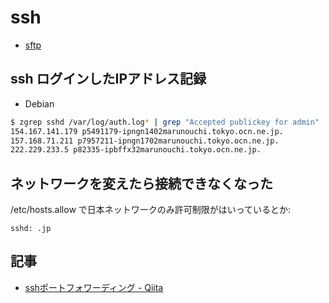 # ssh

- [sftp](sftp.md)

## ssh ログインしたIPアドレス記録

- Debian

~~~bash
$ zgrep sshd /var/log/auth.log* | grep "Accepted publickey for admin" | sed -re 's/.*from ([^: ]+).*/\1/' | sort -u | while read ip;do echo $ip `dig +short -x $ip`;done
154.167.141.179 p5491179-ipngn1402marunouchi.tokyo.ocn.ne.jp.
157.168.71.211 p7957211-ipngn1702marunouchi.tokyo.ocn.ne.jp.
222.229.233.5 p82335-ipbffx32marunouchi.tokyo.ocn.ne.jp.
~~~


## ネットワークを変えたら接続できなくなった

/etc/hosts.allow で日本ネットワークのみ許可制限がはいっているとか:

~~~
sshd: .jp
~~~

## 記事

- [sshポートフォワーディング - Qiita](https://qiita.com/mechamogera/items/b1bb9130273deb9426f5)
